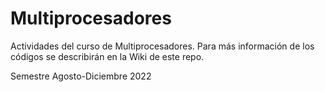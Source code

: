 # Multiprocesadores

Actividades del curso de Multiprocesadores. 
Para más información de los códigos se describirán en la Wiki de este repo.

Semestre Agosto-Diciembre 2022
